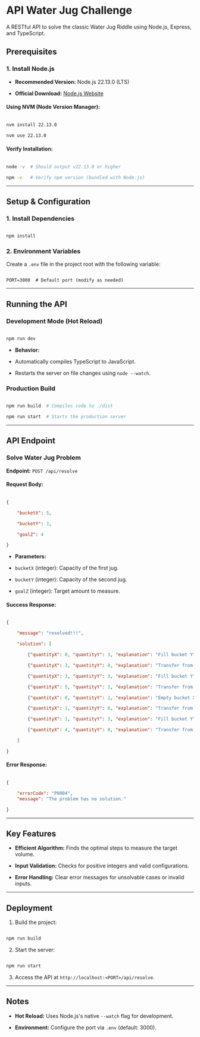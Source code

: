 # API Water Jug Challenge

A RESTful API to solve the classic Water Jug Riddle using Node.js, Express, and TypeScript.

## Prerequisites

### 1. Install Node.js

- **Recommended Version:** Node.js 22.13.0 (LTS)

- **Official Download:** [Node.js Website](https://nodejs.org/en/)

#### Using NVM (Node Version Manager):

```bash

nvm install 22.13.0

nvm use 22.13.0

```

#### Verify Installation:

```bash

node -v  # Should output v22.13.0 or higher

npm -v   # Verify npm version (bundled with Node.js)

```

---

## Setup & Configuration

### 1. Install Dependencies

```bash

npm install

```

### 2. Environment Variables

Create a `.env` file in the project root with the following variable:

```env

PORT=3000  # Default port (modify as needed)

```

---

## Running the API

### Development Mode (Hot Reload)

```bash

npm run dev

```

- **Behavior:**

- Automatically compiles TypeScript to JavaScript.

- Restarts the server on file changes using `node --watch`.

### Production Build

```bash

npm run build  # Compiles code to ./dist

npm run start  # Starts the production server

```

---

## API Endpoint

### Solve Water Jug Problem

**Endpoint:** `POST /api/resolve`

#### Request Body:

```json

{

    "bucketX": 5,

    "bucketY": 3,

    "goalZ": 4

}

```

- **Parameters:**

- `bucketX` (integer): Capacity of the first jug.

- `bucketY` (integer): Capacity of the second jug.

- `goalZ` (integer): Target amount to measure.

#### Success Response:

```json

{

    "message": "resolved!!!",

    "solution": [

        {"quantityX": 0, "quantityY": 3, "explanation": "Fill bucket Y"},

        {"quantityX": 3, "quantityY": 0, "explanation": "Transfer from Y to X"},

        {"quantityX": 3, "quantityY": 3, "explanation": "Fill bucket Y"},

        {"quantityX": 5, "quantityY": 1, "explanation": "Transfer from Y to X"},

        {"quantityX": 0, "quantityY": 1, "explanation": "Empty bucket X"},

        {"quantityX": 1, "quantityY": 0, "explanation": "Transfer from Y to X"},

        {"quantityX": 1, "quantityY": 3, "explanation": "Fill bucket Y"},

        {"quantityX": 4, "quantityY": 0, "explanation": "Transfer from Y to X (solved)"}

    ]

}

```

#### Error Response:

```json

{

    "errorCode": "P0004",
    "message": "The problem has no solution."

}

```

---

## Key Features

- **Efficient Algorithm:** Finds the optimal steps to measure the target volume.

- **Input Validation:** Checks for positive integers and valid configurations.

- **Error Handling:** Clear error messages for unsolvable cases or invalid inputs.

---

## Deployment

1. Build the project:

```bash

npm run build

```

2. Start the server:

```bash

npm run start

```

3. Access the API at `http://localhost:<PORT>/api/resolve`.

---

## Notes

- **Hot Reload:** Uses Node.js's native `--watch` flag for development.

- **Environment:** Configure the port via `.env` (default: 3000).